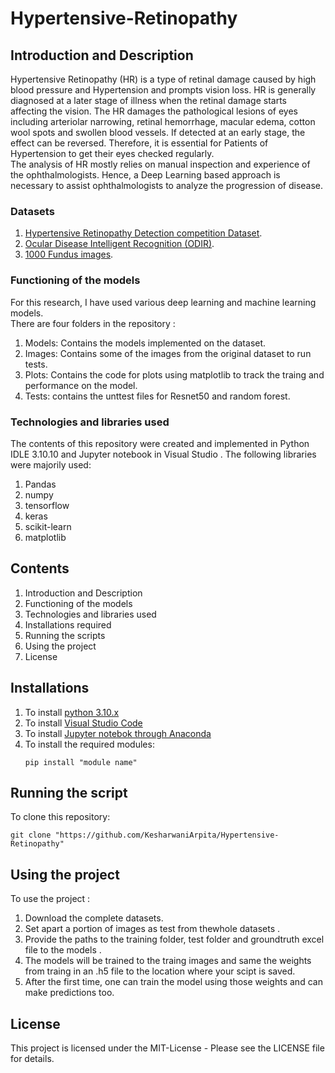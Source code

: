 # Hypertensive-Retinopathy
## Introduction and Description
Hypertensive Retinopathy (HR) is a type of retinal damage caused by high blood pressure and Hypertension and prompts vision loss. HR is generally diagnosed at a later stage of illness when the retinal damage starts affecting the vision. The HR damages the pathological lesions of eyes including arteriolar narrowing, retinal hemorrhage, macular edema, cotton wool spots and swollen blood vessels. If detected at an early stage, the effect can be reversed. Therefore, it is essential for Patients of Hypertension to get their eyes checked regularly.<br>
The analysis of HR mostly relies on manual inspection and experience of the ophthalmologists. Hence, a Deep Learning based approach is necessary to assist ophthalmologists to analyze the progression of disease. 
### Datasets
1. [Hypertensive Retinopathy Detection competition Dataset](https://codalab.lisn.upsaclay.fr/competitions/11877#participate-get-data).
2. [Ocular Disease Intelligent Recognition (ODIR)](https://www.kaggle.com/datasets/andrewmvd/ocular-disease-recognition-odir5k).
3. [1000 Fundus images](https://www.kaggle.com/datasets/linchundan/fundusimage1000).
### Functioning of the models
For this research, I have used various deep learning and machine learning models.<br>
There are four folders in the repository :
1. Models: Contains the models implemented on the dataset.
2. Images: Contains some of the images from the original dataset to run tests.
3. Plots: Contains the code for plots using matplotlib to track the traing and performance on the model.
4. Tests: contains the unttest files for Resnet50 and random forest.
### Technologies and libraries used

The contents of this repository were created and implemented in Python IDLE 3.10.10 and Jupyter notebook in Visual Studio .
The following libraries were majorily used:
1. Pandas
2. numpy
3. tensorflow
4. keras
5. scikit-learn
6. matplotlib
## Contents
1. Introduction and Description
2. Functioning of the models
3. Technologies and libraries used
4. Installations required
5. Running the scripts
6. Using the project
7. License
## Installations
1. To install [python 3.10.x](https://www.python.org/downloads/)
2. To install [Visual Studio Code](https://code.visualstudio.com/download)
3. To install [Jupyter notebok through Anaconda](https://jupyter.org/install)   
4. To install the required modules:<br>
   ```
   pip install "module name"
   ```
## Running the script
To clone this repository:<br>
   ```git
   git clone "https://github.com/KesharwaniArpita/Hypertensive-Retinopathy"
   ```
## Using the project
To use the project :
1. Download the complete datasets.
2. Set apart a portion of images as test from thewhole datasets .
3. Provide the paths to the training folder, test folder and groundtruth excel file to the models .
4. The models will be trained to the traing images and same the weights from traing in an .h5 file to the location where your scipt is saved.
5. After the first time, one can train the model using those weights and can make predictions too.
## License
This project is licensed under the MIT-License - Please see the LICENSE file for details.
